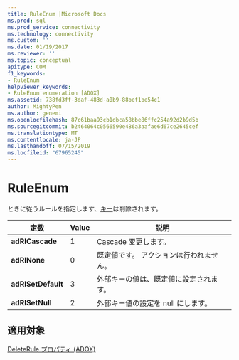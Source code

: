 ```yaml
---
title: RuleEnum |Microsoft Docs
ms.prod: sql
ms.prod_service: connectivity
ms.technology: connectivity
ms.custom: ''
ms.date: 01/19/2017
ms.reviewer: ''
ms.topic: conceptual
apitype: COM
f1_keywords:
- RuleEnum
helpviewer_keywords:
- RuleEnum enumeration [ADOX]
ms.assetid: 738fd3ff-3daf-483d-a0b9-88bef1be54c1
author: MightyPen
ms.author: genemi
ms.openlocfilehash: 87c61baa93cb1dbca58bbe86ffc254a92d2b9d5b
ms.sourcegitcommit: b2464064c0566590e486a3aafae6d67ce2645cef
ms.translationtype: MT
ms.contentlocale: ja-JP
ms.lasthandoff: 07/15/2019
ms.locfileid: "67965245"
---
```

# <a name="ruleenum"></a>RuleEnum
ときに従うルールを指定します、[キー](../../../ado/reference/adox-api/key-object-adox.md)は削除されます。  
  
|定数|Value|説明|  
|--------------|-----------|-----------------|  
|**adRICascade**|1|Cascade 変更します。|  
|**adRINone**|0|既定値です。 アクションは行われません。|  
|**adRISetDefault**|3|外部キーの値は、既定値に設定されます。|  
|**adRISetNull**|2|外部キー値の設定を null にします。|  
  
## <a name="applies-to"></a>適用対象  
 [DeleteRule プロパティ (ADOX)](../../../ado/reference/adox-api/deleterule-property-adox.md)
